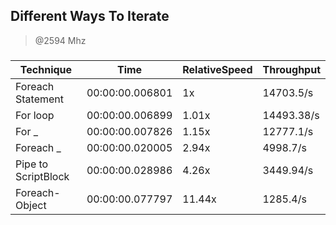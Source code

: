 
Different Ways To Iterate
-------------------------
> @2594 Mhz


### 


|Technique          |Time           |RelativeSpeed|Throughput|
|-------------------|---------------|-------------|----------|
|Foreach Statement  |00:00:00.006801|1x           |14703.5/s |
|For loop           |00:00:00.006899|1.01x        |14493.38/s|
|For _              |00:00:00.007826|1.15x        |12777.1/s |
|Foreach _          |00:00:00.020005|2.94x        |4998.7/s  |
|Pipe to ScriptBlock|00:00:00.028986|4.26x        |3449.94/s |
|Foreach-Object     |00:00:00.077797|11.44x       |1285.4/s  |




